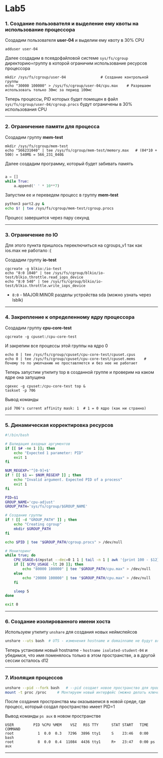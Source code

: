 # Lab5

### 1. Создание пользователя и выделение ему квоты на использование процессора
Создадим пользователя **user-04** и выделим ему квоту в 30% CPU
```
adduser user-04
```
Далее создадим в псевдофайловой системе `sys/fs/cgroup` директорию=группу в которой ограничим использование ресурсов процессора
```
mkdir /sys/fs/cgroup/user-04				# Создание контрольной группы
echo "30000 100000" > /sys/fs/cgroup/user-04/cpu.max	# Разрешаем использовать только 30мс за период 100мс
```
Теперь процессы, PID которых будет помещен в файл `sys/fs/cgroup/user-04/cgroup.procs` будут ограничены в 30% использования CPU

---

### 2. Ограничение памяти для процесса
Создадим группу **mem-test**
```
mkdir /sys/fs/cgroup/mem-test
echo "566231040" | tee /sys/fs/cgroup/mem-test/memory.max	# (04*10 + 500) = 540МБ = 566_231_040Б
```
Далее создадим программу, который будет забивать память
``` python

a = []
while True:
	a.append(' ' * 10**7)

```
Запустим ее и переведем процесс в группу **mem-test**
``` bash
python3 part2.py &
echo $! | tee /sys/fs/cgroup/mem-test/cgroup.procs
```
Процесс завершится через пару секунд

---

### 3. Ограничение по IO
Для этого пункта пришлось переключиться на cgroups_v1 так как ios.max не работало :(

Создадим группу **io-test**
```
cgcreate -g blkio:/io-test
echo "8:0 1040" | tee /sys/fs/cgroup/blkio/io-test/blkio.throttle.read_iops_device
echo "8:0 540" | tee /sys/fs/cgroup/blkio/io-test/blkio.throttle.write_iops_device
```
- `8:0` - MAJOR:MINOR разделы устройства sda (можно узнать через lsblk)

---

### 4. Закрепление к определенному ядру процессора
Создадим группу **cpu-core-test**
```
cgcreate -g cpuset:/cpu-core-test
```
И закрепим все процессы этой группы на ядро 0
```
echo 0 | tee /sys/fs/cgroup/cpuset/cpu-core-test/cpuset.cpus
echo 0 | tee /sys/fs/cgroup/cpuset/cpu-core-test/cpuset.mems	# Почему то по умолчанию не проставляется и без нее не работает
```
Теперь запустим утилиту top в созданной группе и проверим на каком ядре она запущена
```
cgexec -g cpuset:/cpu-core-test top &
taskset -p 706
```
Вывод команды
```
pid 706's current affinity mask: 1	# 1 = 0 ядро (как ни странно)
```

---

### 5. Динамическая корректировка ресурсов
``` bash
#!/bin/bash

# Валидация входных аргументов
if [[ $# -ne 1 ]]; then
	echo "Expected 1 parameter: PID"
	exit 1
fi

NUM_REGEXP='^[0-9]+$'
if ! [[ $1 =~ $NUM_REGEXP ]] ; then
	echo "Invalid argument. Expected PID of a process"
	exit 1
fi

PID=$1
GROUP_NAME='cpu-adjust'
GROUP_PATH='sys/fs/cgroup/$GROUP_NAME'

# Создание группы
if ! [[ -d "GROUP_PATH" ]] ; then
	echo "Creating cgroup"
	mkdir $GROUP_PATH
fi

echo $PID | tee "$GROUP_PATH/cgroup.procs" > /dev/null

# Мониторинг
while true; do
	CPU_USAGE=$(mpstat --dec=0 1 1 | tail -n 1 | awk '{print 100 - $12}')
	if [[ $CPU_USAGE -lt 20 ]]; then
		echo "80000 100000" | tee "$GROUP_PATH/cpu.max" > /dev/null
	else
		echo "20000 100000" | tee "$GROUP_PATH/cpu.max" > /dev/null
	fi

	sleep 5
done

exit 0
```

---

### 6. Создание изолированного имени хоста
Используем утилиту `unshare` для создания новых неймспейсов
``` bash
unshare --uts bash	# UTS - изменения hostname и domainname не будут влиять на основную систему
```
Теперь установим новый hostname - `hostname isolated-student-04` и убедимся, что имя поменялось только в этом пространстве, а в другой сессии остaлось d12

---

### 7. Изоляция процессов
``` bash
unshare --pid --fork bash	# --pid создает новое пространство для процессов, а --fork создает отдельный процесс (без него ps покажет процессы хоста)
mount -t proc /proc		# Монтируем новый интерфейс (можно делать ключом --mount-proc в unshare)
```
После создания пространства мы оказываемся в новой среде, где процесс, который создал пространство имеет PID=1

Вывод команды `ps aux` в новом пространстве
```
USER         PID %CPU %MEM    VSZ   RSS TTY      STAT START   TIME COMMAND
root           1  0.0  0.3   7296  3896 tty1     S    23:46   0:00 bash
root           8  0.0  0.4  11084  4436 tty1     R+   23:47   0:00 ps aux
```

---
